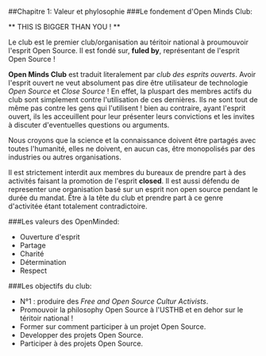 ##Chapitre 1: Valeur et phylosophie
###Le fondement d'Open Minds Club:

** THIS IS BIGGER THAN YOU ! **


Le club est le premier club/organisation au téritoir national à proumouvoir l'esprit Open Source. Il est fondé sur, **fuled by**, représentant de l'esprit Open Source !

**Open Minds Club** est traduit literalement par *club des esprits ouverts*. Avoir l'esprit ouvert ne veut absolument pas dire être utilisateur de technologie *Open Source* et *Close Source* ! En effet, la pluspart des membres actifs du club sont simplement contre l'utilisation de ces dernières. Ils ne sont tout de même pas contre les gens qui l'utilisent ! bien au contraire, ayant l'esprit ouvert, ils les acceuillent pour leur présenter leurs convictions et les invites à discuter d'eventuelles questions ou arguments.

Nous croyons que la science et la connaissance doivent être partagés avec toutes l'humanité, elles ne doivent, en aucun cas, être monopolisés par des industries ou autres organisations.

Il est strictement interdit aux membres du bureaux de prendre part à des activités faisant la promotion de l'esprit **closed**. Il est aussi défendu de representer une organisation basé sur un esprit non open source pendant le durée du mandat. Être à la tête du club et prendre part à ce genre d'activitée étant totalement contradictoire.

###Les valeurs des OpenMinded:
- Ouverture d'esprit
- Partage
- Charité
- Détermination
- Respect 

###Les objectifs du club:

- N°1 : produire des *Free and Open Source Cultur Activists*.
- Promouvoir la philosophy Open Source à l'USTHB et en dehor sur le téritoir national !
- Former sur comment participer à un projet Open Source.
- Developper des projets Open Source.
- Participer à des projets Open Source.


